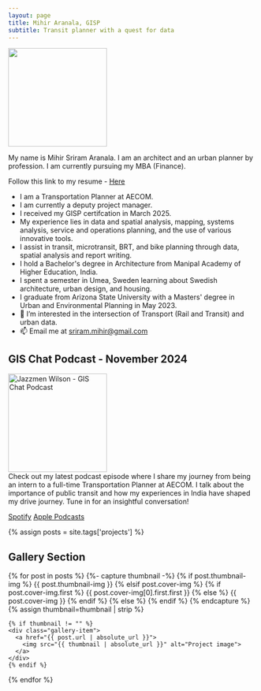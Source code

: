 ```yaml
---
layout: page
title: Mihir Aranala, GISP
subtitle: Transit planner with a quest for data
---
```


<img src="https://media.licdn.com/dms/image/v2/D5603AQGp3lUMulrsWA/profile-displayphoto-shrink_800_800/profile-displayphoto-shrink_800_800/0/1677116826961?e=1744243200&v=beta&t=dJv-le7aqhl6R3cqkNrbvH2gxUAMpqG2alxl8_g-S0E" width="200">

My name is Mihir Sriram Aranala. I am an architect and an urban planner by profession. I am currently pursuing my MBA (Finance).

Follow this link to my resume - <a class="link-text" href="Resume Mihir Aranala April 2024.pdf"> Here </a>


- I am a Transportation Planner at AECOM.
- I am currently a deputy project manager.
- I received my GISP certifcation in March 2025.
- My experience lies in data and spatial analysis, mapping, systems analysis, service and operations planning, and the use of various innovative tools.
- I assist in transit, microtransit, BRT, and bike planning through data, spatial analysis and report writing.
- I hold a Bachelor's degree in Architecture from Manipal Academy of Higher Education, India.
- I spent a semester in Umea, Sweden learning about Swedish architecture, urban design, and housing.
- I graduate from Arizona State University with a Masters' degree in Urban and Environmental Planning in May 2023.
- 👀 I’m interested in the intersection of Transport (Rail and Transit) and urban data.
- 📫 Email me at sriram.mihir@gmail.com


## GIS Chat Podcast - November 2024

<img src="https://www.buzzsprout.com/rails/active_storage/representations/redirect/eyJfcmFpbHMiOnsibWVzc2FnZSI6IkJBaHBCSGJOc0FVPSIsImV4cCI6bnVsbCwicHVyIjoiYmxvYl9pZCJ9fQ==--418e44dea1dfa1833563662af194b12e77877435/eyJfcmFpbHMiOnsibWVzc2FnZSI6IkJBaDdDVG9MWm05eWJXRjBPZ2hxY0djNkUzSmxjMmw2WlY5MGIxOW1hV3hzV3docEFsZ0NhUUpZQW5zR09nbGpjbTl3T2d0alpXNTBjbVU2Q25OaGRtVnlld1k2REhGMVlXeHBkSGxwUVRvUVkyOXNiM1Z5YzNCaFkyVkpJZ2x6Y21kaUJqb0dSVlE9IiwiZXhwIjpudWxsLCJwdXIiOiJ2YXJpYXRpb24ifX0=--1924d851274c06c8fa0acdfeffb43489fc4a7fcc/1.jpg" alt="Jazzmen Wilson - GIS Chat Podcast" width="200"/> <br>
Check out my latest podcast episode where I share my journey from being an intern to a full-time Transportation Planner at AECOM. I talk about the importance of public transit and how my experiences in India have shaped my drive journey. Tune in for an insightful conversation!

<a class="link-text" href="https://open.spotify.com/episode/0GOUR0gQFtYmXB2iquE971"> Spotify</a>
<a class="link-text" href="https://podcasts.apple.com/us/podcast/mihir-aranala/id1712968933?i=1000675874793">Apple Podcasts</a>


{% assign posts = site.tags['projects'] %}

## Gallery Section

<div class="gallery">
  {% for post in posts %}
    {%- capture thumbnail -%}
      {% if post.thumbnail-img %}
        {{ post.thumbnail-img }}
      {% elsif post.cover-img %}
        {% if post.cover-img.first %}
          {{ post.cover-img[0].first.first }}
        {% else %}
          {{ post.cover-img }}
        {% endif %}
      {% else %}
      {% endif %}
    {% endcapture %}
    {% assign thumbnail=thumbnail | strip %}

    {% if thumbnail != "" %}
    <div class="gallery-item">
      <a href="{{ post.url | absolute_url }}">
        <img src="{{ thumbnail | absolute_url }}" alt="Project image">
      </a>
    </div>
    {% endif %}
  {% endfor %}
</div>
